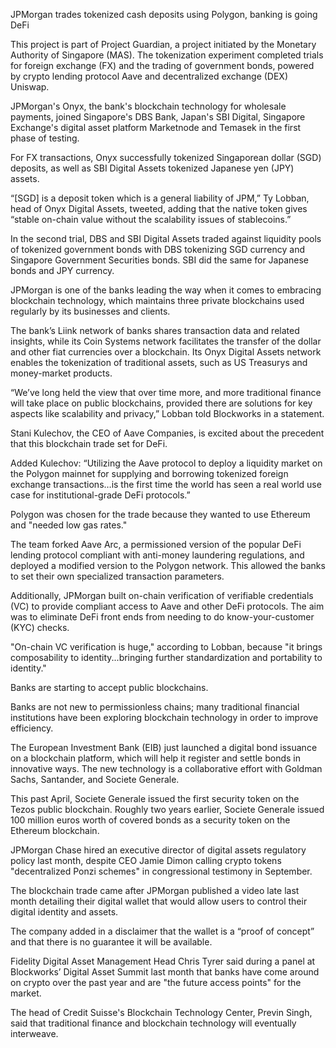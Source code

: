 JPMorgan trades tokenized cash deposits using Polygon, banking is going DeFi

This project is part of Project Guardian, a project initiated by the Monetary Authority of Singapore (MAS). The tokenization experiment completed trials for foreign exchange (FX) and the trading of government bonds, powered by crypto lending protocol Aave and decentralized exchange (DEX) Uniswap.

JPMorgan's Onyx, the bank's blockchain technology for wholesale payments, joined Singapore's DBS Bank, Japan's SBI Digital, Singapore Exchange's digital asset platform Marketnode and Temasek in the first phase of testing.

For FX transactions, Onyx successfully tokenized Singaporean dollar (SGD) deposits, as well as SBI Digital Assets tokenized Japanese yen (JPY) assets.

“[SGD] is a deposit token which is a general liability of JPM,” Ty Lobban, head of Onyx Digital Assets, tweeted, adding that the native token gives “stable on-chain value without the scalability issues of stablecoins.”

In the second trial, DBS and SBI Digital Assets traded against liquidity pools of tokenized government bonds with DBS tokenizing SGD currency and Singapore Government Securities bonds. SBI did the same for Japanese bonds and JPY currency.

JPMorgan is one of the banks leading the way when it comes to embracing blockchain technology, which maintains three private blockchains used regularly by its businesses and clients.

The bank’s Liink network of banks shares transaction data and related insights, while its Coin Systems network facilitates the transfer of the dollar and other fiat currencies over a blockchain. Its Onyx Digital Assets network enables the tokenization of traditional assets, such as US Treasurys and money-market products.

“We’ve long held the view that over time more, and more traditional finance will take place on public blockchains, provided there are solutions for key aspects like scalability and privacy,” Lobban told Blockworks in a statement.

Stani Kulechov, the CEO of Aave Companies, is excited about the precedent that this blockchain trade set for DeFi.

Added Kulechov: “Utilizing the Aave protocol to deploy a liquidity market on the Polygon mainnet for supplying and borrowing tokenized foreign exchange transactions…is the first time the world has seen a real world use case for institutional-grade DeFi protocols.”

Polygon was chosen for the trade because they wanted to use Ethereum and "needed low gas rates."

The team forked Aave Arc, a permissioned version of the popular DeFi lending protocol compliant with anti-money laundering regulations, and deployed a modified version to the Polygon network. This allowed the banks to set their own specialized transaction parameters.

Additionally, JPMorgan built on-chain verification of verifiable credentials (VC) to provide compliant access to Aave and other DeFi protocols. The aim was to eliminate DeFi front ends from needing to do know-your-customer (KYC) checks.

"On-chain VC verification is huge," according to Lobban, because "it brings composability to identity...bringing further standardization and portability to identity."

Banks are starting to accept public blockchains.

Banks are not new to permissionless chains; many traditional financial institutions have been exploring blockchain technology in order to improve efficiency.

The European Investment Bank (EIB) just launched a digital bond issuance on a blockchain platform, which will help it register and settle bonds in innovative ways. The new technology is a collaborative effort with Goldman Sachs, Santander, and Societe Generale.

This past April, Societe Generale issued the first security token on the Tezos public blockchain. Roughly two years earlier, Societe Generale issued 100 million euros worth of covered bonds as a security token on the Ethereum blockchain.

JPMorgan Chase hired an executive director of digital assets regulatory policy last month, despite CEO Jamie Dimon calling crypto tokens "decentralized Ponzi schemes" in congressional testimony in September.

The blockchain trade came after JPMorgan published a video late last month detailing their digital wallet that would allow users to control their digital identity and assets.

The company added in a disclaimer that the wallet is a “proof of concept” and that there is no guarantee it will be available.

Fidelity Digital Asset Management Head Chris Tyrer said during a panel at Blockworks’ Digital Asset Summit last month that banks have come around on crypto over the past year and are "the future access points" for the market.

The head of Credit Suisse's Blockchain Technology Center, Previn Singh, said that traditional finance and blockchain technology will eventually interweave.

